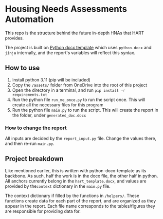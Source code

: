 # Housing Needs Assessments Automation

This repo is the structure behind the future in-depth HNAs that HART provides.  

The project is built on [Python docx template](https://github.com/elapouya/python-docx-template)
which uses `python-docx` and `jinja` internally, and the report's variables
will reflect this syntax.  

## How to use
1. Install python 3.11 (pip will be included)
2. Copy the `/assets/` folder from OneDrive into the root of this project
3. Open the directory in a terminal, and run `pip install -r requirements.txt`
4. Run the python file `run_me_once.py` to run the script once. This will create all the necessary files for this program
5. Run the python file `main.py` to run the script.  This will create the report in the folder, under `generated_doc.docx`

### How to change the report
All inputs are decided by the `report_input.py` file.  Change the values there, and then re-run `main.py`.

## Project breakdown
Like mentioned earlier, this is written with python-docx-template as its backbone.  As such, half the work is in the docx
file, the other half in python.  All anchors currently belong in the `hart_template.docx`, and values are provided by
the`context` dictionary in the `main.py` file.

The context dictionary if filled by the functions in `/helpers/`.  These functions create data for each part of the report,
and are organized as they appear in the report.  Each file name corresponds to the tables/figures they are responsible
for providing data for.